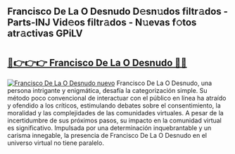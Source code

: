 ## Francisco De La O Desnudo D𝚎sn𝚞dos filtr𝚊dos - Parts-lNJ Vid𝚎os filtr𝚊dos - N𝚞evas f𝚘tos atr𝚊ctivas GPiLV

# <h2><a href="http://mbbwo8y.tromn.icu/?c=Francisco+De+La+O+Desnudo">🔗👉👉👉 Francisco De La O Desnudo 🔗🔗</a></h2>

[![Francisco De La O Desnudo nuevo](https://i.imgur.com/pEAQMta.gif)](http://mbbwo8y.tromn.icu/?c=Francisco+De+La+O+Desnudo)
Francisco De La O Desnudo, una persona intrigante y enigmática, desafía la categorización simple. Su método poco convencional de interactuar con el público en línea ha atraído y ofendido a los críticos, estimulando debates sobre el consentimiento, la moralidad y las complejidades de las comunidades virtuales. A pesar de la incertidumbre de sus próximos pasos, su impacto en la comunidad virtual es significativo. Impulsada por una determinación inquebrantable y un carisma innegable, la presencia de Francisco De La O Desnudo en el universo virtual no tiene paralelo.
